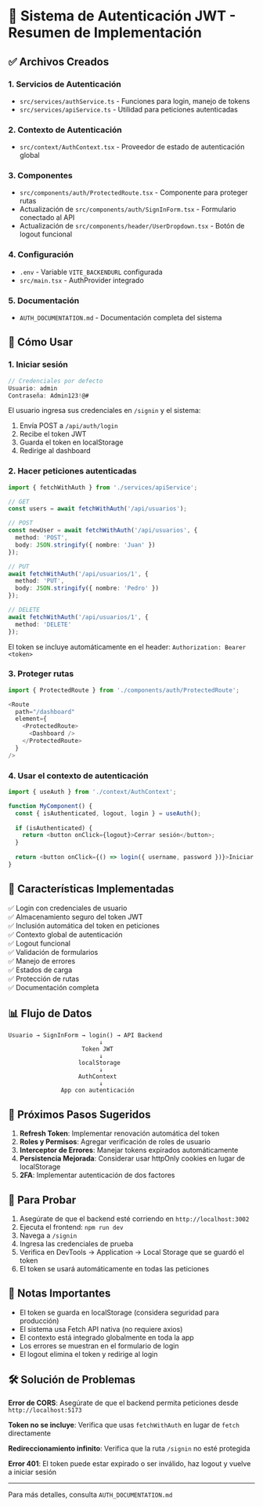 # 🔐 Sistema de Autenticación JWT - Resumen de Implementación

## ✅ Archivos Creados

### 1. **Servicios de Autenticación**
- `src/services/authService.ts` - Funciones para login, manejo de tokens
- `src/services/apiService.ts` - Utilidad para peticiones autenticadas

### 2. **Contexto de Autenticación**
- `src/context/AuthContext.tsx` - Proveedor de estado de autenticación global

### 3. **Componentes**
- `src/components/auth/ProtectedRoute.tsx` - Componente para proteger rutas
- Actualización de `src/components/auth/SignInForm.tsx` - Formulario conectado al API
- Actualización de `src/components/header/UserDropdown.tsx` - Botón de logout funcional

### 4. **Configuración**
- `.env` - Variable `VITE_BACKENDURL` configurada
- `src/main.tsx` - AuthProvider integrado

### 5. **Documentación**
- `AUTH_DOCUMENTATION.md` - Documentación completa del sistema

## 🚀 Cómo Usar

### 1. Iniciar sesión

```typescript
// Credenciales por defecto
Usuario: admin
Contraseña: Admin123!@#
```

El usuario ingresa sus credenciales en `/signin` y el sistema:
1. Envía POST a `/api/auth/login`
2. Recibe el token JWT
3. Guarda el token en localStorage
4. Redirige al dashboard

### 2. Hacer peticiones autenticadas

```typescript
import { fetchWithAuth } from './services/apiService';

// GET
const users = await fetchWithAuth('/api/usuarios');

// POST
const newUser = await fetchWithAuth('/api/usuarios', {
  method: 'POST',
  body: JSON.stringify({ nombre: 'Juan' })
});

// PUT
await fetchWithAuth('/api/usuarios/1', {
  method: 'PUT',
  body: JSON.stringify({ nombre: 'Pedro' })
});

// DELETE
await fetchWithAuth('/api/usuarios/1', {
  method: 'DELETE'
});
```

El token se incluye automáticamente en el header: `Authorization: Bearer <token>`

### 3. Proteger rutas

```typescript
import { ProtectedRoute } from './components/auth/ProtectedRoute';

<Route 
  path="/dashboard" 
  element={
    <ProtectedRoute>
      <Dashboard />
    </ProtectedRoute>
  } 
/>
```

### 4. Usar el contexto de autenticación

```typescript
import { useAuth } from './context/AuthContext';

function MyComponent() {
  const { isAuthenticated, logout, login } = useAuth();
  
  if (isAuthenticated) {
    return <button onClick={logout}>Cerrar sesión</button>;
  }
  
  return <button onClick={() => login({ username, password })}>Iniciar sesión</button>;
}
```

## 🎯 Características Implementadas

✅ Login con credenciales de usuario  
✅ Almacenamiento seguro del token JWT  
✅ Inclusión automática del token en peticiones  
✅ Contexto global de autenticación  
✅ Logout funcional  
✅ Validación de formularios  
✅ Manejo de errores  
✅ Estados de carga  
✅ Protección de rutas  
✅ Documentación completa  

## 📊 Flujo de Datos

```
Usuario → SignInForm → login() → API Backend
                          ↓
                     Token JWT
                          ↓
                    localStorage
                          ↓
                    AuthContext
                          ↓
               App con autenticación
```

## 🔄 Próximos Pasos Sugeridos

1. **Refresh Token**: Implementar renovación automática del token
2. **Roles y Permisos**: Agregar verificación de roles de usuario
3. **Interceptor de Errores**: Manejar tokens expirados automáticamente
4. **Persistencia Mejorada**: Considerar usar httpOnly cookies en lugar de localStorage
5. **2FA**: Implementar autenticación de dos factores

## 🧪 Para Probar

1. Asegúrate de que el backend esté corriendo en `http://localhost:3002`
2. Ejecuta el frontend: `npm run dev`
3. Navega a `/signin`
4. Ingresa las credenciales de prueba
5. Verifica en DevTools → Application → Local Storage que se guardó el token
6. El token se usará automáticamente en todas las peticiones

## 📝 Notas Importantes

- El token se guarda en localStorage (considera seguridad para producción)
- El sistema usa Fetch API nativa (no requiere axios)
- El contexto está integrado globalmente en toda la app
- Los errores se muestran en el formulario de login
- El logout elimina el token y redirige al login

## 🛠️ Solución de Problemas

**Error de CORS**: Asegúrate de que el backend permita peticiones desde `http://localhost:5173`

**Token no se incluye**: Verifica que usas `fetchWithAuth` en lugar de `fetch` directamente

**Redireccionamiento infinito**: Verifica que la ruta `/signin` no esté protegida

**Error 401**: El token puede estar expirado o ser inválido, haz logout y vuelve a iniciar sesión

---

Para más detalles, consulta `AUTH_DOCUMENTATION.md`

